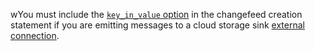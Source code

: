 wYou must include the [`key_in_value` option](create-changefeed.html#key-in-value) in the changefeed creation statement if you are emitting messages to a cloud storage sink [external connection](create-external-connection.html).
